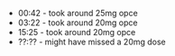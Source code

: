 * 00:42 - took around 25mg opce
* 03:22 - took around 20mg opce
* 15:25 - took around 20mg opce
* ??:?? - might have missed a 20mg dose